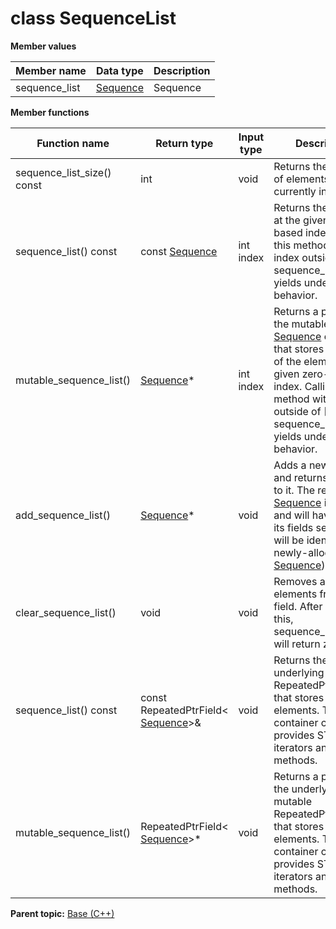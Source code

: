 # class SequenceList

 **Member values** 

|Member name|Data type|Description|
|-----------|---------|-----------|
|sequence\_list| [Sequence](Sequence.md#)|Sequence|

 **Member functions** 

|Function name|Return type|Input type|Description|
|-------------|-----------|----------|-----------|
|sequence\_list\_size\(\) const|int|void|Returns the number of elements currently in the field.|
|sequence\_list\(\) const|const [Sequence](Sequence.md#)|int index|Returns the element at the given zero-based index. Calling this method with index outside of \[0, sequence\_list\_size\(\)\) yields undefined behavior.|
|mutable\_sequence\_list\(\)| [Sequence](Sequence.md#)\*|int index|Returns a pointer to the mutable [Sequence](Sequence.md#) object that stores the value of the element at the given zero-based index. Calling this method with index outside of \[0, sequence\_list\_size\(\)\) yields undefined behavior.|
|add\_sequence\_list\(\)| [Sequence](Sequence.md#)\*|void|Adds a new element and returns a pointer to it. The returned [Sequence](Sequence.md#) is mutable and will have none of its fields set \(i.e. it will be identical to a newly-allocated [Sequence](Sequence.md#)\).|
|clear\_sequence\_list\(\)|void|void|Removes all elements from the field. After calling this, sequence\_list\_size\(\) will return zero.|
|sequence\_list\(\) const|const RepeatedPtrField< [Sequence](Sequence.md#)\>&|void|Returns the underlying RepeatedPtrField that stores the field's elements. This container class provides STL-like iterators and other methods.|
|mutable\_sequence\_list\(\)|RepeatedPtrField< [Sequence](Sequence.md#)\>\*|void|Returns a pointer to the underlying mutable RepeatedPtrField that stores the field's elements. This container class provides STL-like iterators and other methods.|

**Parent topic:** [Base \(C++\)](../../summary_pages/Base.md)

